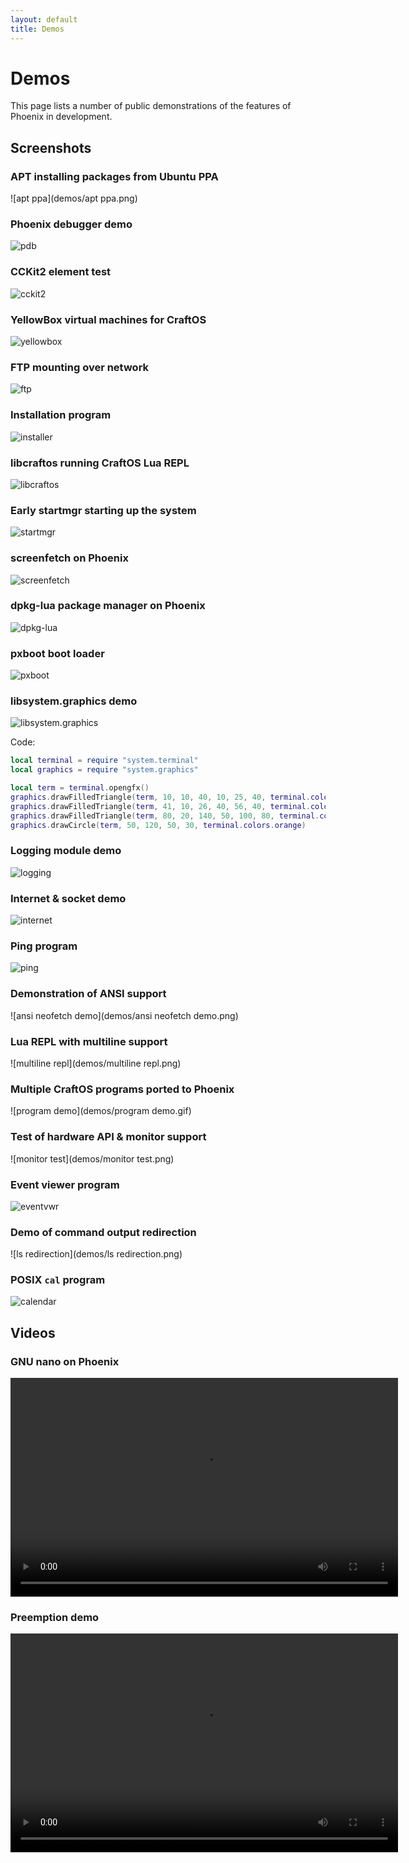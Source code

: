 ```yaml
---
layout: default
title: Demos
---
```


# Demos
This page lists a number of public demonstrations of the features of Phoenix in development.

## Screenshots

### APT installing packages from Ubuntu PPA
![apt ppa](demos/apt ppa.png)

### Phoenix debugger demo
![pdb](demos/pdb.png)

### CCKit2 element test
![cckit2](demos/cckit2.webp)

### YellowBox virtual machines for CraftOS
![yellowbox](demos/yellowbox.gif)

### FTP mounting over network
![ftp](demos/ftp.png)

### Installation program
![installer](demos/installer.gif)

### libcraftos running CraftOS Lua REPL
![libcraftos](demos/libcraftos.png)

### Early startmgr starting up the system
![startmgr](demos/startmgr.png)

### screenfetch on Phoenix
![screenfetch](demos/screenfetch.png)

### dpkg-lua package manager on Phoenix
![dpkg-lua](demos/dpkg-lua.png)

### pxboot boot loader
![pxboot](demos/pxboot.png)

### libsystem.graphics demo
![libsystem.graphics](demos/libsystem.graphics.png)

Code:
```lua
local terminal = require "system.terminal"
local graphics = require "system.graphics"

local term = terminal.opengfx()
graphics.drawFilledTriangle(term, 10, 10, 40, 10, 25, 40, terminal.colors.red)
graphics.drawFilledTriangle(term, 41, 10, 26, 40, 56, 40, terminal.colors.blue)
graphics.drawFilledTriangle(term, 80, 20, 140, 50, 100, 80, terminal.colors.green)
graphics.drawCircle(term, 50, 120, 50, 30, terminal.colors.orange)
```

### Logging module demo
![logging](demos/logging.png)

### Internet & socket demo
![internet](demos/internet.png)

### Ping program
![ping](demos/ping.png)

### Demonstration of ANSI support
![ansi neofetch demo](demos/ansi neofetch demo.png)

### Lua REPL with multiline support
![multiline repl](demos/multiline repl.png)

### Multiple CraftOS programs ported to Phoenix
![program demo](demos/program demo.gif)

### Test of hardware API & monitor support
![monitor test](demos/monitor test.png)

### Event viewer program
![eventvwr](demos/eventvwr.gif)

### Demo of command output redirection
![ls redirection](demos/ls redirection.png)

### POSIX `cal` program
![calendar](demos/calendar.png)

## Videos

### GNU nano on Phoenix
<video width=620 height=350 controls>
<source src="demos/nano.mp4" type="video/mp4">
</video>

### Preemption demo
<video width=620 height=350 controls>
<source src="demos/preemption.mp4" type="video/mp4">
</video>
